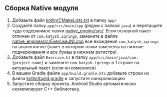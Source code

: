 ## Сборка Native модуля
1. Добавьте файл [kotlin/CMakeLists.txt](CMakeLists.txt) в папку `app/` 
2. Создайте папку `app/src/main/cpp` (рядом с папкой `java`) и перетащите туда 
содержимое папки [native_engine/src/](../native_engine/src/). 
Если основной пакет отличен от `com.katysh.iqrings`, замените в файле [native_engine/src/ExerciseJNI.cpp](../native_engine/src/ExerciseJNI.cpp) 
все вхождения `com_katysh_iqrings` на аналогичное (пакет в котором точки заменены на нижние подчеркивания и все буквы в нижнем регистре)  
3. Добавьте файл `Exercise.kt` в папку `app/src/main/java/com.{project.name}` и замените `com.katysh.iqrings` в 1 строке на актуальный пакет (если он изменился)
4. В вашем Gradle файле `app/build.gradle.kts` добавьте строки из файла [kotlin/build.gradle](../kotlin/build.gradle) и запустите синхронизацию
5. Запустите сборку проекта. Android Studio автоматически скомпилирует C++ библиотеку.
